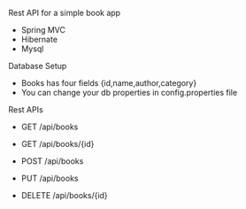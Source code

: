 Rest API for a simple book app 

- Spring MVC
- Hibernate 
- Mysql 

Database Setup

- Books has four fields {id,name,author,category}
- You can change your db properties in config.properties file

Rest APIs

- GET /api/books

- GET /api/books/{id}

- POST /api/books

- PUT /api/books

- DELETE /api/books/{id}
